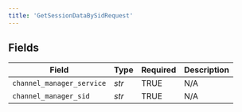 ```yaml
---
title: 'GetSessionDataBySidRequest'
---
```



## Fields

| Field                     | Type                      | Required                  | Description               |
| ------------------------- | ------------------------- | ------------------------- | ------------------------- |
| `channel_manager_service` | *str*                     | TRUE        | N/A                       |
| `channel_manager_sid`     | *str*                     | TRUE        | N/A                       |